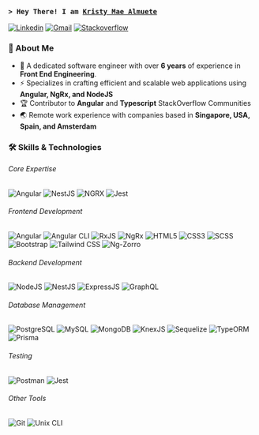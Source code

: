 <h3 >
  <code>&gt; Hey There! I am <b><a target="_blank" href="https://github.com/KShewengger">Kristy Mae Almuete</a></b></code>
</h3>

[![Linkedin](https://img.shields.io/badge/-LinkedIn-0077B5?style=flat-square&logo=linkedin&logoColor=white)](https://www.linkedin.com/in/kristy-mae-almuete-7a8963b5/)
[![Gmail](https://img.shields.io/badge/-Gmail-D14836?style=flat-square&logo=gmail&logoColor=white)](mailto:kristyalmuete@gmail.com)
[![Stackoverflow](https://img.shields.io/badge/-StackOverflow-F58025?style=flat-square&logo=stackoverflow&logoColor=white)](https://stackoverflow.com/users/6891406/kshewengger)


### 👋 About Me

- 🚀 A dedicated software engineer with over **6 years** of experience in **Front End Engineering**. 
- ⚡️ Specializes in crafting efficient and scalable web applications using **Angular, NgRx, and NodeJS**
- 🏆 Contributor to **Angular** and **Typescript** StackOverflow Communities
- 🌏 Remote work experience with companies based in **Singapore, USA, Spain, and Amsterdam​**
​
### 🛠️ Skills & Technologies

###### Core Expertise

![Angular](https://img.shields.io/badge/-Angular-E10098?style=flat-square&logo=angular)
![NestJS](https://img.shields.io/badge/-NestJS-E0234E?style=flat-square&logo=nestjs)
![NGRX](https://img.shields.io/badge/-NgRx-764ABC?style=flat-square&logo=ngrx)
![Jest](https://img.shields.io/badge/-Jest-C21325?style=flat-square&logo=jest&logoColor=white)


###### Frontend Development
![Angular](https://img.shields.io/badge/-Angular-DD0031?style=flat-square&logo=angular&logoColor=white)
![Angular CLI](https://img.shields.io/badge/-AngularCLI-1F425F?style=flat-square&logo=angularjs)
![RxJS](https://img.shields.io/badge/-RxJS-B7178C?style=flat-square&logo=reactivex&logoColor=white)
![NgRx](https://img.shields.io/badge/-NgRx-764ABC?style=flat-square&logo=redux&logoColor=white)
![HTML5](https://img.shields.io/badge/-HTML5-E34F26?style=flat-square&logo=html5&logoColor=white)
![CSS3](https://img.shields.io/badge/-CSS3-1572B6?style=flat-square&logo=css3&logoColor=white)
![SCSS](https://img.shields.io/badge/-SCSS-CC6699?style=flat-square&logo=sass&logoColor=white)
![Bootstrap](https://img.shields.io/badge/-Bootstrap-563D7C?style=flat-square&logo=bootstrap&logoColor=white)
![Tailwind CSS](https://img.shields.io/badge/-Tailwind_CSS-38B2AC?style=flat-square&logo=tailwind-css&logoColor=white)
![Ng-Zorro](https://img.shields.io/badge/-NgZorro-0cddf9?style=flat-square&logo=angular&logoColor=white)

###### Backend Development
![NodeJS](https://img.shields.io/badge/-NodeJS-339933?style=flat-square&logo=nodedotjs&logoColor=white)
![NestJS](https://img.shields.io/badge/-NestJS-E0234E?style=flat-square&logo=nestjs&logoColor=white)
![ExpressJS](https://img.shields.io/badge/-Express-black?style=flat-square&logo=express)
![GraphQL](https://img.shields.io/badge/-GraphQL-E10098?style=flat-square&logo=graphql&logoColor=white)

###### Database Management
![PostgreSQL](https://img.shields.io/badge/-PostgreSQL-336791?style=flat-square&logo=postgresql&logoColor=white)
![MySQL](https://img.shields.io/badge/-MySQL-00000F?style=flat-square&logo=mysql&logoColor=white)
![MongoDB](https://img.shields.io/badge/-MongoDB-4EA94B?style=flat-square&logo=mongodb&logoColor=white)
![KnexJS](https://img.shields.io/badge/-KnexJS-000000?style=flat-square&logo=knexjs)
![Sequelize](https://img.shields.io/badge/-Sequelize-52B0E7?style=flat-square&logo=sequelize&logoColor=white)
![TypeORM](https://img.shields.io/badge/-TypeORM-000000?style=flat-square&logo=typeorm)
![Prisma](https://img.shields.io/badge/-Prisma-2D3748?style=flat-square&logo=prisma&logoColor=white)

###### Testing
![Postman](https://img.shields.io/badge/-Postman-FF6C37?style=flat-square&logo=postman&logoColor=white)
![Jest](https://img.shields.io/badge/-Jest-C21325?style=flat-square&logo=jest&logoColor=white)

###### Other Tools
![Git](https://img.shields.io/badge/-Git-F05032?style=flat-square&logo=git&logoColor=white)
![Unix CLI](https://img.shields.io/badge/-Unix_CLI-black?style=flat-square&logo=gnu-bash&logoColor=white)​
​
